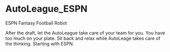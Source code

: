 # AutoLeague_ESPN
ESPN Fantasy Football Robot

After the draft, let the AutoLeague take care of your team for you. You have too much on your plate. Sit back and relax while
AutoLeage takes care of the thinking. Starting with ESPN.
